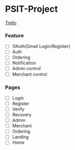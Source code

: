# PSIT-Project

[Trello](https://trello.com/b/HdKdJiv1/workflow)

### Feature
- [ ] OAuth(Gmail Login/Register)
- [ ] Auth
- [ ] Ordering
- [ ] Notification
- [ ] Admin control
- [ ] Merchant control

### Pages
 - [ ] Login
 - [ ] Register
 - [ ] Verify
 - [ ] Recovery
 - [ ] Admin
 - [ ] Merchant
 - [ ] Ordering
 - [ ] Landing
 - [ ] Home